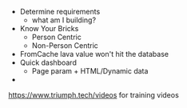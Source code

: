  - Determine requirements
	- what am I building?
- Know Your Bricks
	-  Person Centric
	- Non-Person Centric
- FromCache lava value won't hit the database
- Quick dashboard
	- Page param + HTML/Dynamic data 
- 

https://www.triumph.tech/videos for training videos